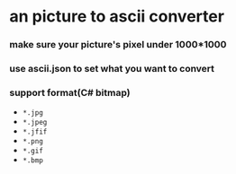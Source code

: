 # an picture to ascii converter


### make sure your picture's pixel under 1000*1000
### use ascii.json to set what you want to convert


### support format(C# bitmap)
- `*.jpg`
- `*.jpeg`
- `*.jfif`
- `*.png`
- `*.gif`
- `*.bmp`
 
